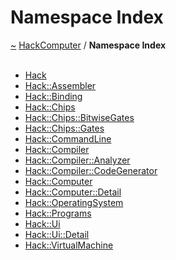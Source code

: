 <a id="namespace-index"></a>
<h1>Namespace Index</h1>
<a href="https://github.com/CharlesCarley/HackComputer#~">~</a>
<a href="index.md#index">HackComputer</a>
<span class="inline-text">/</span>
<span class="bold-text"><b>Namespace Index</b></span>
<br/>
<br/>
<ul>
<li><a href="a00906.md#hack">Hack</a>
</li>
<li><a href="a00905.md#assembler">Hack::Assembler</a>
</li>
<li><a href="a00907.md#binding">Hack::Binding</a>
</li>
<li><a href="a00908.md#chips">Hack::Chips</a>
</li>
<li><a href="a00910.md#bitwisegates">Hack::Chips::BitwiseGates</a>
</li>
<li><a href="a00909.md#gates">Hack::Chips::Gates</a>
</li>
<li><a href="a00919.md#commandline">Hack::CommandLine</a>
</li>
<li><a href="a00912.md#compiler">Hack::Compiler</a>
</li>
<li><a href="a00911.md#analyzer">Hack::Compiler::Analyzer</a>
</li>
<li><a href="a00913.md#codegenerator">Hack::Compiler::CodeGenerator</a>
</li>
<li><a href="a00916.md#computer">Hack::Computer</a>
</li>
<li><a href="a00917.md#detail">Hack::Computer::Detail</a>
</li>
<li><a href="a00918.md#operatingsystem">Hack::OperatingSystem</a>
</li>
<li><a href="a00915.md#programs">Hack::Programs</a>
</li>
<li><a href="a00920.md#ui">Hack::Ui</a>
</li>
<li><a href="a00921.md#detail">Hack::Ui::Detail</a>
</li>
<li><a href="a00914.md#virtualmachine">Hack::VirtualMachine</a>
</li>
</ul>
</div>
</div>
</body>
</html>

